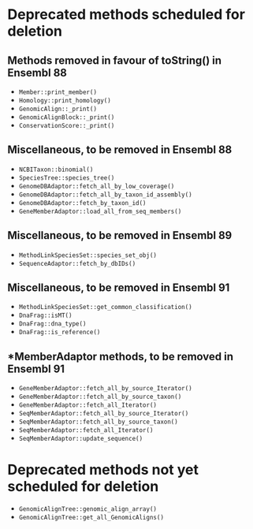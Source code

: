 # Deprecated methods scheduled for deletion

## Methods removed in favour of toString() in Ensembl 88

* `Member::print_member()`
* `Homology::print_homology()`
* `GenomicAlign::_print()`
* `GenomicAlignBlock::_print()`
* `ConservationScore::_print()`

## Miscellaneous, to be removed in Ensembl 88

* `NCBITaxon::binomial()`
* `SpeciesTree::species_tree()`
* `GenomeDBAdaptor::fetch_all_by_low_coverage()`
* `GenomeDBAdaptor::fetch_all_by_taxon_id_assembly()`
* `GenomeDBAdaptor::fetch_by_taxon_id()`
* `GeneMemberAdaptor::load_all_from_seq_members()`

## Miscellaneous, to be removed in Ensembl 89

* `MethodLinkSpeciesSet::species_set_obj()`
* `SequenceAdaptor::fetch_by_dbIDs()`

## Miscellaneous, to be removed in Ensembl 91

* `MethodLinkSpeciesSet::get_common_classification()`
* `DnaFrag::isMT()`
* `DnaFrag::dna_type()`
* `DnaFrag::is_reference()`

## \*MemberAdaptor methods, to be removed in Ensembl 91

* `GeneMemberAdaptor::fetch_all_by_source_Iterator()`
* `GeneMemberAdaptor::fetch_all_by_source_taxon()`
* `GeneMemberAdaptor::fetch_all_Iterator()`
* `SeqMemberAdaptor::fetch_all_by_source_Iterator()`
* `SeqMemberAdaptor::fetch_all_by_source_taxon()`
* `SeqMemberAdaptor::fetch_all_Iterator()`
* `SeqMemberAdaptor::update_sequence()`

# Deprecated methods not yet scheduled for deletion

* `GenomicAlignTree::genomic_align_array()`
* `GenomicAlignTree::get_all_GenomicAligns()`

